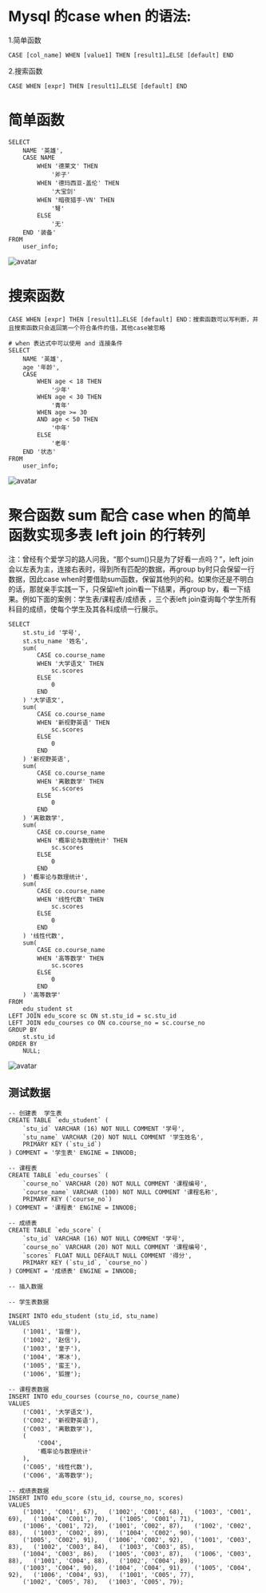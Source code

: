# Mysql 的case when 的语法:
1.简单函数
```
CASE [col_name] WHEN [value1] THEN [result1]…ELSE [default] END
```

2.搜索函数
```
CASE WHEN [expr] THEN [result1]…ELSE [default] END
```
# 简单函数
```
SELECT
	NAME '英雄',
	CASE NAME
		WHEN '德莱文' THEN
			'斧子'
		WHEN '德玛西亚-盖伦' THEN
			'大宝剑'
		WHEN '暗夜猎手-VN' THEN
			'弩'
		ELSE
			'无'
	END '装备'
FROM
	user_info;
```
![avatar](https://imgconvert.csdnimg.cn/aHR0cHM6Ly9pbWctYmxvZy5jc2RuLm5ldC8yMDE4MDMxOTE0MjgyMDM2NT93YXRlcm1hcmsvMi90ZXh0L0x5OWliRzluTG1OelpHNHVibVYwTDNGeFh6TXdNRE00TVRFeC9mb250LzVhNkw1TDJUL2ZvbnRzaXplLzQwMC9maWxsL0kwSkJRa0ZDTUE9PS9kaXNzb2x2ZS83MA?x-oss-process=image/format,png)
# 搜索函数
```
CASE WHEN [expr] THEN [result1]…ELSE [default] END：搜索函数可以写判断，并且搜索函数只会返回第一个符合条件的值，其他case被忽略
```
```
# when 表达式中可以使用 and 连接条件
SELECT
	NAME '英雄',
	age '年龄',
	CASE
		WHEN age < 18 THEN
			'少年'
		WHEN age < 30 THEN
			'青年'
		WHEN age >= 30
		AND age < 50 THEN
			'中年'
		ELSE
			'老年'
	END '状态'
FROM
	user_info;
```
![avatar](https://imgconvert.csdnimg.cn/aHR0cHM6Ly9pbWctYmxvZy5jc2RuLm5ldC8yMDE4MDMxOTE0MjkxMDkzP3dhdGVybWFyay8yL3RleHQvTHk5aWJHOW5MbU56Wkc0dWJtVjBMM0Z4WHpNd01ETTRNVEV4L2ZvbnQvNWE2TDVMMlQvZm9udHNpemUvNDAwL2ZpbGwvSTBKQlFrRkNNQT09L2Rpc3NvbHZlLzcw?x-oss-process=image/format,png)

# 聚合函数 sum 配合 case when 的简单函数实现多表 left join 的行转列

注：曾经有个爱学习的路人问我，“那个sum()只是为了好看一点吗？”，left join会以左表为主，连接右表时，得到所有匹配的数据，再group by时只会保留一行数据，因此case when时要借助sum函数，保留其他列的和。如果你还是不明白的话，那就亲手实践一下，只保留left join看一下结果，再group by，看一下结果。例如下面的案例：学生表/课程表/成绩表 ，三个表left join查询每个学生所有科目的成绩，使每个学生及其各科成绩一行展示。

```
SELECT
	st.stu_id '学号',
	st.stu_name '姓名',
	sum(
		CASE co.course_name
		WHEN '大学语文' THEN
			sc.scores
		ELSE
			0
		END
	) '大学语文',
	sum(
		CASE co.course_name
		WHEN '新视野英语' THEN
			sc.scores
		ELSE
			0
		END
	) '新视野英语',
	sum(
		CASE co.course_name
		WHEN '离散数学' THEN
			sc.scores
		ELSE
			0
		END
	) '离散数学',
	sum(
		CASE co.course_name
		WHEN '概率论与数理统计' THEN
			sc.scores
		ELSE
			0
		END
	) '概率论与数理统计',
	sum(
		CASE co.course_name
		WHEN '线性代数' THEN
			sc.scores
		ELSE
			0
		END
	) '线性代数',
	sum(
		CASE co.course_name
		WHEN '高等数学' THEN
			sc.scores
		ELSE
			0
		END
	) '高等数学'
FROM
	edu_student st
LEFT JOIN edu_score sc ON st.stu_id = sc.stu_id
LEFT JOIN edu_courses co ON co.course_no = sc.course_no
GROUP BY
	st.stu_id
ORDER BY
	NULL;

```
![avatar](https://imgconvert.csdnimg.cn/aHR0cHM6Ly9pbWctYmxvZy5jc2RuLm5ldC8yMDE4MDMxOTE1MDg0MTkwNT93YXRlcm1hcmsvMi90ZXh0L0x5OWliRzluTG1OelpHNHVibVYwTDNGeFh6TXdNRE00TVRFeC9mb250LzVhNkw1TDJUL2ZvbnRzaXplLzQwMC9maWxsL0kwSkJRa0ZDTUE9PS9kaXNzb2x2ZS83MA?x-oss-process=image/format,png)

## 测试数据
```
-- 创建表  学生表
CREATE TABLE `edu_student` (
	`stu_id` VARCHAR (16) NOT NULL COMMENT '学号',
	`stu_name` VARCHAR (20) NOT NULL COMMENT '学生姓名',
	PRIMARY KEY (`stu_id`)
) COMMENT = '学生表' ENGINE = INNODB;

-- 课程表 
CREATE TABLE `edu_courses` (
	`course_no` VARCHAR (20) NOT NULL COMMENT '课程编号',
	`course_name` VARCHAR (100) NOT NULL COMMENT '课程名称',
	PRIMARY KEY (`course_no`)
) COMMENT = '课程表' ENGINE = INNODB;

-- 成绩表
CREATE TABLE `edu_score` (
	`stu_id` VARCHAR (16) NOT NULL COMMENT '学号',
	`course_no` VARCHAR (20) NOT NULL COMMENT '课程编号',
	`scores` FLOAT NULL DEFAULT NULL COMMENT '得分',
	PRIMARY KEY (`stu_id`, `course_no`)
) COMMENT = '成绩表' ENGINE = INNODB;

-- 插入数据

-- 学生表数据

INSERT INTO edu_student (stu_id, stu_name)
VALUES
	('1001', '盲僧'),
	('1002', '赵信'),
	('1003', '皇子'),
	('1004', '寒冰'),
	('1005', '蛮王'),
	('1006', '狐狸');

-- 课程表数据 
INSERT INTO edu_courses (course_no, course_name)
VALUES
	('C001', '大学语文'),
	('C002', '新视野英语'),
	('C003', '离散数学'),
	(
		'C004',
		'概率论与数理统计'
	),
	('C005', '线性代数'),
	('C006', '高等数学');

-- 成绩表数据
INSERT INTO edu_score (stu_id, course_no, scores)
VALUES
	('1001', 'C001', 67),	('1002', 'C001', 68),	('1003', 'C001', 69),	('1004', 'C001', 70),	('1005', 'C001', 71),
	('1006', 'C001', 72),	('1001', 'C002', 87),	('1002', 'C002', 88),	('1003', 'C002', 89),	('1004', 'C002', 90),
	('1005', 'C002', 91),	('1006', 'C002', 92),	('1001', 'C003', 83),	('1002', 'C003', 84),	('1003', 'C003', 85),
	('1004', 'C003', 86),	('1005', 'C003', 87),	('1006', 'C003', 88),	('1001', 'C004', 88),	('1002', 'C004', 89),
	('1003', 'C004', 90),	('1004', 'C004', 91),	('1005', 'C004', 92),	('1006', 'C004', 93),	('1001', 'C005', 77),
	('1002', 'C005', 78),	('1003', 'C005', 79);

```

